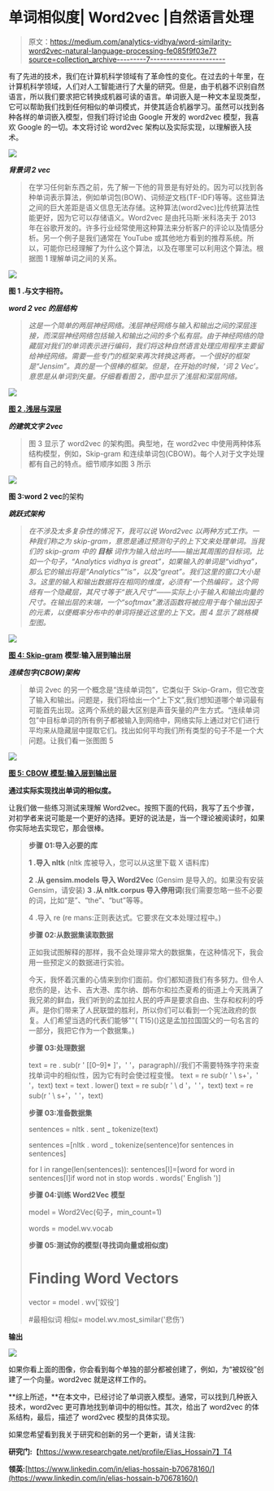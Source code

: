 # 单词相似度| Word2vec |自然语言处理

> 原文：<https://medium.com/analytics-vidhya/word-similarity-word2vec-natural-language-processing-fe085f9f03e7?source=collection_archive---------7----------------------->

有了先进的技术，我们在计算机科学领域有了革命性的变化。在过去的十年里，在计算机科学领域，人们对人工智能进行了大量的研究。但是，由于机器不识别自然语言，所以我们要求把它转换成机器可读的语言。单词嵌入是一种文本呈现类型，它可以帮助我们找到任何相似的单词模式，并使其适合机器学习。虽然可以找到各种各样的单词嵌入模型，但我们将讨论由 Google 开发的 word2vec 模型，我喜欢 Google 的一切。本文将讨论 word2vec 架构以及实际实现，以理解嵌入技术。

![](img/751bca9e50d23f5a5195db90406a9c31.png)

***背景词 2 vec***

> 在学习任何新东西之前，先了解一下他的背景是有好处的。因为可以找到各种单词表示算法，例如单词包(BOW)、词频逆文档(TF-IDF)等等。这些算法之间的巨大差距是语义信息无法存储。这种算法(word2vec)比传统算法性能更好，因为它可以存储语义。Word2vec 是由托马斯·米科洛夫于 2013 年在谷歌开发的。许多行业经常使用这种算法来分析客户的评论以及情感分析。另一个例子是我们通常在 YouTube 或其他地方看到的推荐系统。所以，可能你已经理解了为什么这个算法，以及在哪里可以利用这个算法。根据图 1 理解单词之间的关系。

![](img/7191833b5cbe0e9837248208b69d645e.png)

**图 1 .与文字相符。**

***word 2 vec 的层结构***

> *这是一个简单的两层神经网络。浅层神经网络与输入和输出之间的深层连接，而深层神经网络包括输入和输出之间的多个私有层。由于神经网络的隐藏层对我们的单词表示进行编码，我们将这种自然语言处理应用程序主要留给神经网络。需要一些专门的框架来再次转换这两者。一个很好的框架是“Jensim”。真的是一个很棒的框架。但是，在开始的时候，‘词 2 Vec’。意思是从单词到矢量。仔细看看图 2，图中显示了浅层和深层网络。*

![](img/2eb7bc8b4ca11143ee955383d27fdfda.png)

[**图 2 .浅层与深层**](https://subscription.packtpub.com/book/big_data_and_business_intelligence/9781785880360/1/ch01lvl1sec12/why-deep-learning)

***的建筑文字 2vec***

> 图 3 显示了 word2vec 的架构图。典型地，在 word2vec 中使用两种体系结构模型，例如，Skip-gram 和连续单词包(CBOW)。每个人对于文字处理都有自己的特点。细节顺序如图 3 所示

![](img/fdc16a842570f0403194a3eebf9cbb24.png)

**图 3:word 2 vec**的架构

***跳跃式架构***

> *在不涉及太多复杂性的情况下，我可以说 Word2vec 以两种方式工作。一种我们称之为 skip-gram，意思是通过预测句子的上下文来处理单词。当我们的 skip-gram 中的* ***目标*** *词作为输入给出时——输出其周围的目标词。比如一个句子，“Analytics vidhya is great”，如果输入的单词是“vidhya”，那么它的输出将是“Analytics”“is”，以及“great”。我们这里的窗口大小是 3。这里的输入和输出数据将在相同的维度，必须有'一个热编码'。这个网络有一个隐藏层，其尺寸等于“嵌入尺寸”——实际上小于输入和输出向量的尺寸。在输出层的末端，一个“softmax”激活函数将被应用于每个输出因子的元素，以便概率分布中的单词将接近这里的上下文。图 4 显示了跳格模型图。*

![](img/5d092b903542f4cb10a4291c7a580fa1.png)

[**图 4: Skip-gram**](https://www.researchgate.net/publication/322905432_Patent_Keyword_Extraction_Algorithm_Based_on_Distributed_Representation_for_Patent_Classification/figures?lo=1) **模型:输入层到输出层**

***连续包字(CBOW)架构***

> 单词 2vec 的另一个概念是“连续单词包”，它类似于 Skip-Gram，但它改变了输入和输出。问题是，我们将给出一个“上下文”,我们想知道哪个单词最有可能首先出现。这两个系统的最大区别是声音矢量的产生方式。“连续单词包”中目标单词的所有例子都被输入到网络中，网络实际上通过对它们进行平均来从隐藏层中提取它们。找出如何平均我们所有类型的句子不是一个大问题。让我们看一张图图 5

![](img/1cc31a0bc59167b375ccd336e0257881.png)

[**图 5: CBOW 模型:输入层到输出层**](https://subscription.packtpub.com/book/web_development/9781786465825/3/ch03lvl1sec34/continuous-bag-of-words-model)

**通过实际实现找出单词的相似度。**

让我们做一些练习测试来理解 Word2vec。按照下面的代码，我写了五个步骤，对初学者来说可能是一个更好的选择。更好的说法是，当一个理论被阅读时，如果你实际地去实现它，那会很棒。

> **步骤 01:导入必要的库**
> 
> **1 .导入 nltk** (nltk 库被导入，您可以从这里下载 X 语料库)
> 
> **2 .从 gensim.models 导入 Word2Vec** (Gensim 是导入的。如果没有安装 Gensim，请安装)
> **3 .从 nltk.corpus 导入停用词**(我们需要忽略一些不必要的词，比如“是”、“the”、“but”等等。
> 
> 4 .导入 re (re mans:正则表达式。它要求在文本处理过程中。)
> 
> **步骤 02:从数据集读取数据**
> 
> 正如我试图解释的那样，我不会处理非常大的数据集，在这种情况下，我会用一些预定义的数据进行实验。
> 
> 今天，我怀着沉重的心情来到你们面前。你们都知道我们有多努力。但令人悲伤的是，达卡、吉大港、库尔纳、朗布尔和拉杰夏希的街道上今天溅满了我兄弟的鲜血，我们听到的孟加拉人民的呼声是要求自由、生存和权利的呼声。是你们带来了人民联盟的胜利，所以你们可以看到一个宪法政府的恢复。人们希望当选的代表们能够""( T15)()这是孟加拉国国父的一句名言的一部分，我把它作为一个数据集。)
> 
> **步骤 03:处理数据**
> 
> text = re . sub(r ' \[[0–9]* \]'，' '，paragraph)//我们不需要特殊字符来查找单词中的相似性，因为它有时会使过程变慢。
> text = re sub(r ' \ s+'，' '，text)
> text = text . lower()
> text = re sub(r ' \ d '，' '，text)
> text = re sub(r ' \ s+'，' '，text)
> 
> **步骤 03:准备数据集**
> 
> sentences = nltk . sent _ tokenize(text)
> 
> sentences =[nltk . word _ tokenize(sentence)for sentences in sentences]
> 
> for I in range(len(sentences)):
> sentences[I]=[word for word in sentences[I]if word not in stop words . words(' English ')]
> 
> **步骤 04:训练 Word2Vec 模型**
> 
> model = Word2Vec(句子，min_count=1)
> 
> words = model.wv.vocab
> 
> **步骤 05:测试你的模型(寻找词向量或相似度)**
> 
> # Finding Word Vectors
> vector = model . wv['奴役']
> 
> #最相似词
> 相似= model.wv.most_similar('悲伤')

**输出**

![](img/eb2b633ea3c3e7de74fee1b1a9f81893.png)

如果你看上面的图像，你会看到每个单独的部分都被创建了，例如，为“被奴役”创建了一个向量。word2vec 就是这样工作的。

**综上所述，**在本文中，已经讨论了单词嵌入模型。通常，可以找到几种嵌入技术，word2vec 更可靠地找到单词中的相似性。其次，给出了 word2vec 的体系结构，最后，描述了 word2vec 模型的具体实现。

如果您希望看到我关于研究和创新的另一个更新，请关注我:

**研究门:**【https://www.researchgate.net/profile/Elias_Hossain7】T4

**领英:**[https://www.linkedin.com/in/elias-hossain-b70678160/](https://www.linkedin.com/in/elias-hossain-b70678160/)